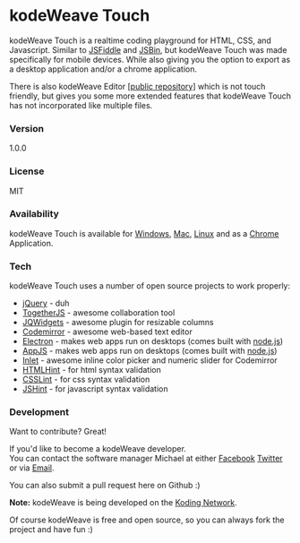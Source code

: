 # kodeWeave Touch
kodeWeave Touch is a realtime coding playground for HTML, CSS, and Javascript. Similar to [JSFiddle](http://jsfiddle.net/) and [JSBin](http://jsbin.com/), but kodeWeave Touch was made specifically for mobile devices. While also giving you the option to export as a desktop application and/or a chrome application.

There is also kodeWeave Editor [[public repository]](https://github.com/mikethedj4/kodeWeave) which is not touch friendly, but gives you some more extended features that kodeWeave Touch has not incorporated like multiple files.

### Version
1.0.0

### License
MIT

### Availability
kodeWeave Touch is available for [Windows](http://sourceforge.net/projects/kodeweave/files/v1/kodeWeaveTouch-win.zip/download), [Mac](http://sourceforge.net/projects/kodeweave/files/latest/download?source=navbar), [Linux](http://sourceforge.net/projects/kodeweave/files/v1/kodeWeaveTouch-lin.tar.gz/download) and as a [Chrome](https://chrome.google.com/webstore/detail/kodeweave-touch/blcgppajmopfndnmegepihhkilaejipf) Application.

### Tech
kodeWeave Touch uses a number of open source projects to work properly:

* [jQuery](http://jquery.com/) - duh
* [TogetherJS](https://togetherjs.com/) - awesome collaboration tool
* [JQWidgets](http://www.jqwidgets.com/jquery-widgets-demo/demos/jqxsplitter/index.htm#demos/jqxsplitter/nested-splitters.htm) - awesome plugin for resizable columns 
* [Codemirror](http://codemirror.net/) - awesome web-based text editor
* [Electron](http://electron.atom.io/) - makes web apps run on desktops (comes built with [node.js](http://nodejs.org/))
* [AppJS](http://appjs.com/) - makes web apps run on desktops (comes built with [node.js](http://nodejs.org/))
* [Inlet](https://github.com/enjalot/Inlet) - awesome inline color picker and numeric slider for Codemirror
* [HTMLHint](http://htmlhint.com/) - for html syntax validation
* [CSSLint](http://csslint.net/) - for css syntax validation
* [JSHint](http://jslint.com/) - for javascript syntax validation

### Development

Want to contribute? Great!  

If you'd like to become a kodeWeave developer.  
You can contact the software manager Michael at either [Facebook](http://facebook.com/mikethedj4) [Twitter](http://twitter.com/mikethedj4) or via [Email](mailto:mikethedj4@yahoo.com).

You can also submit a pull request here on Github :)

**Note:** kodeWeave is being developed on the [Koding Network](https://koding.com/R/mikethedj4). 

Of course kodeWeave is free and open source, so you can always fork the project and have fun :)
